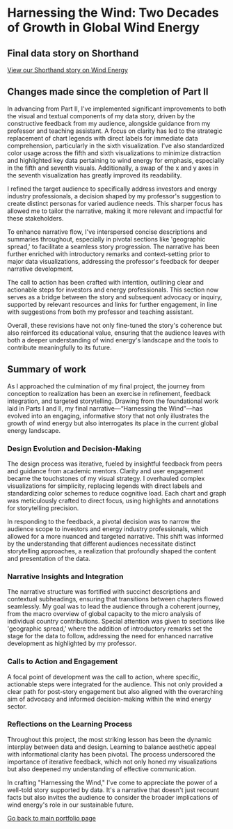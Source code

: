# Harnessing the Wind: Two Decades of Growth in Global Wind Energy
## Final data story on Shorthand
[View our Shorthand story on Wind Energy](https://carnegiemellon.shorthandstories.com/harnessing-the-wind-two-decades-of-growth-in-global-wind-energy/)

## Changes made since the completion of Part II
In advancing from Part II, I've implemented significant improvements to both the visual and textual components of my data story, driven by the constructive feedback from my audience, alongside guidance from my professor and teaching assistant. A focus on clarity has led to the strategic replacement of chart legends with direct labels for immediate data comprehension, particularly in the sixth visualization. I've also standardized color usage across the fifth and sixth visualizations to minimize distraction and highlighted key data pertaining to wind energy for emphasis, especially in the fifth and seventh visuals. Additionally, a swap of the x and y axes in the seventh visualization has greatly improved its readability.

I refined the target audience to specifically address investors and energy industry professionals, a decision shaped by my professor's suggestion to create distinct personas for varied audience needs. This sharper focus has allowed me to tailor the narrative, making it more relevant and impactful for these stakeholders.

To enhance narrative flow, I've interspersed concise descriptions and summaries throughout, especially in pivotal sections like 'geographic spread,' to facilitate a seamless story progression. The narrative has been further enriched with introductory remarks and context-setting prior to major data visualizations, addressing the professor's feedback for deeper narrative development.

The call to action has been crafted with intention, outlining clear and actionable steps for investors and energy professionals. This section now serves as a bridge between the story and subsequent advocacy or inquiry, supported by relevant resources and links for further engagement, in line with suggestions from both my professor and teaching assistant.

Overall, these revisions have not only fine-tuned the story's coherence but also reinforced its educational value, ensuring that the audience leaves with both a deeper understanding of wind energy's landscape and the tools to contribute meaningfully to its future.

## Summary of work
As I approached the culmination of my final project, the journey from conception to realization has been an exercise in refinement, feedback integration, and targeted storytelling. Drawing from the foundational work laid in Parts I and II, my final narrative—“Harnessing the Wind”—has evolved into an engaging, informative story that not only illustrates the growth of wind energy but also interrogates its place in the current global energy landscape.

### Design Evolution and Decision-Making
The design process was iterative, fueled by insightful feedback from peers and guidance from academic mentors. Clarity and user engagement became the touchstones of my visual strategy. I overhauled complex visualizations for simplicity, replacing legends with direct labels and standardizing color schemes to reduce cognitive load. Each chart and graph was meticulously crafted to direct focus, using highlights and annotations for storytelling precision.

In responding to the feedback, a pivotal decision was to narrow the audience scope to investors and energy industry professionals, which allowed for a more nuanced and targeted narrative. This shift was informed by the understanding that different audiences necessitate distinct storytelling approaches, a realization that profoundly shaped the content and presentation of the data.

### Narrative Insights and Integration
The narrative structure was fortified with succinct descriptions and contextual subheadings, ensuring that transitions between chapters flowed seamlessly. My goal was to lead the audience through a coherent journey, from the macro overview of global capacity to the micro analysis of individual country contributions. Special attention was given to sections like 'geographic spread,' where the addition of introductory remarks set the stage for the data to follow, addressing the need for enhanced narrative development as highlighted by my professor.

### Calls to Action and Engagement
A focal point of development was the call to action, where specific, actionable steps were integrated for the audience. This not only provided a clear path for post-story engagement but also aligned with the overarching aim of advocacy and informed decision-making within the wind energy sector.

### Reflections on the Learning Process
Throughout this project, the most striking lesson has been the dynamic interplay between data and design. Learning to balance aesthetic appeal with informational clarity has been pivotal. The process underscored the importance of iterative feedback, which not only honed my visualizations but also deepened my understanding of effective communication.

In crafting "Harnessing the Wind," I've come to appreciate the power of a well-told story supported by data. It's a narrative that doesn't just recount facts but also invites the audience to consider the broader implications of wind energy's role in our sustainable future.

[Go back to main portfolio page](README.md)
